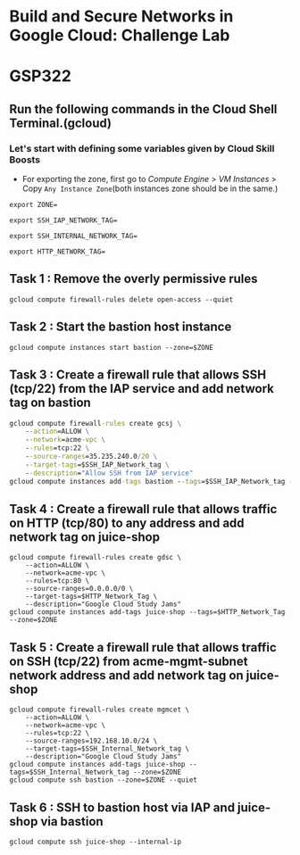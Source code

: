 # Build and Secure Networks in Google Cloud: Challenge Lab  
# GSP322 

## Run the following commands in the Cloud Shell Terminal.(gcloud)
### Let's start with defining some variables given by Cloud Skill Boosts

* For exporting the zone, first go to *Compute Engine* > *VM Instances* > Copy `Any Instance Zone`(both instances zone should be in the same.)

```
export ZONE=
```

```
export SSH_IAP_NETWORK_TAG=
```

```
export SSH_INTERNAL_NETWORK_TAG=
```

```
export HTTP_NETWORK_TAG=
```
## Task 1 : Remove the overly permissive rules

```
gcloud compute firewall-rules delete open-access --quiet
```

## Task 2 : Start the bastion host instance
```
gcloud compute instances start bastion --zone=$ZONE
```

## Task 3 : Create a firewall rule that allows SSH (tcp/22) from the IAP service and add network tag on bastion
```cmd
gcloud compute firewall-rules create gcsj \
    --action=ALLOW \
    --network=acme-vpc \
    --rules=tcp:22 \
    --source-ranges=35.235.240.0/20 \
    --target-tags=$SSH_IAP_Network_tag \
    --description="Allow SSH from IAP service" 
gcloud compute instances add-tags bastion --tags=$SSH_IAP_Network_tag --zone=$ZONE
```

## Task 4 : Create a firewall rule that allows traffic on HTTP (tcp/80) to any address and add network tag on juice-shop
```
gcloud compute firewall-rules create gdsc \
    --action=ALLOW \
    --network=acme-vpc \
    --rules=tcp:80 \
    --source-ranges=0.0.0.0/0 \
    --target-tags=$HTTP_Network_Tag \
    --description="Google Cloud Study Jams"
gcloud compute instances add-tags juice-shop --tags=$HTTP_Network_Tag --zone=$ZONE
```
## Task 5 : Create a firewall rule that allows traffic on SSH (tcp/22) from acme-mgmt-subnet network address and add network tag on juice-shop
```
gcloud compute firewall-rules create mgmcet \
    --action=ALLOW \
    --network=acme-vpc \
    --rules=tcp:22 \
    --source-ranges=192.168.10.0/24 \
    --target-tags=$SSH_Internal_Network_tag \
    --description="Google Cloud Study Jams"
gcloud compute instances add-tags juice-shop --tags=$SSH_Internal_Network_tag --zone=$ZONE
gcloud compute ssh bastion --zone=$ZONE --quiet
```
## Task 6 : SSH to bastion host via IAP and juice-shop via bastion
```
gcloud compute ssh juice-shop --internal-ip
```
